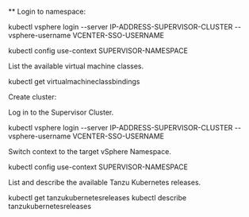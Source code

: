 ** Login to namespace:

kubectl vsphere login --server IP-ADDRESS-SUPERVISOR-CLUSTER --vsphere-username VCENTER-SSO-USERNAME

kubectl config use-context SUPERVISOR-NAMESPACE

List the available virtual machine classes.

kubectl get virtualmachineclassbindings

Create cluster:

Log in to the Supervisor Cluster.

kubectl vsphere login --server IP-ADDRESS-SUPERVISOR-CLUSTER --vsphere-username VCENTER-SSO-USERNAME

Switch context to the target vSphere Namespace.

kubectl config use-context SUPERVISOR-NAMESPACE

List and describe the available Tanzu Kubernetes releases.

kubectl get tanzukubernetesreleases
kubectl describe tanzukubernetesreleases


